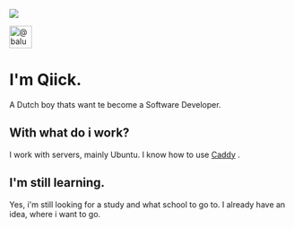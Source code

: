 ![](img2.png)

<a href="/balupton/readme-rounded-images/blob/main/balupton"><img src="img2.png" width="40" height="40" alt="@balupton" style="max-width:100%;"></a>


# I'm Qiick.
A Dutch boy thats want te become a Software Developer.

## With what do i work?
I work with servers, mainly Ubuntu. 
I know how to use [Caddy](https://caddyserver.com/) .

## I'm still learning.
Yes, i'm still looking for a study and what school to go to. I already have an idea, where i want to go.
